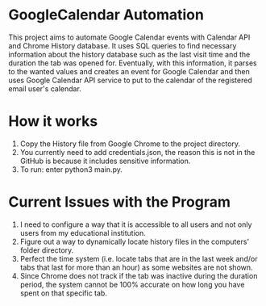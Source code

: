# GoogleCalendar Automation 

This project aims to automate Google Calendar events with Calendar API and Chrome History database. It uses SQL queries to find necessary information about the history database such as the last visit time and the duration the tab was opened for. Eventually, with this information, it parses to the wanted values and creates an event for Google Calendar and then uses Google Calendar API service to put to the calendar of the registered email user's calendar.


# How it works

1) Copy the History file from Google Chrome to the project directory.
2) You currently need to add credentials.json, the reason this is not in the GitHub is because it includes sensitive information.
3) To run: enter python3 main.py.



# Current Issues with the Program
1) I need to configure a way that it is accessible to all users and not only users from my educational institution.
2) Figure out a way to dynamically locate history files in the computers' folder directory.
3) Perfect the time system (i.e. locate tabs that are in the last week and/or tabs that last for more than an hour) as some websites are not shown.
4) Since Chrome does not track if the tab was inactive during the duration period, the system cannot be 100% accurate on how long you have spent on that specific tab.


